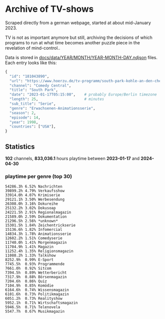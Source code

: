 # Archive of TV-shows

Scraped directly from a german webpage, started at about mid-January 2023.

TV is not as important anymore but still, archiving the decisions of which programs to run at what time
becomes another puzzle piece in the revelation of mind-control.. 

Data is stored in [docs/data/YEAR/MONTH/YEAR-MONTH-DAY.ndjson](docs/data/) files. 
Each entry looks like this:

```python
{
  "id": "181043890", 
  "url": "https://www.hoerzu.de/tv-programm/south-park-kohle-an-den-chefkoch/bid_181043890/", 
  "channel": "Comedy Central", 
  "title": "South Park", 
  "date": "2023-01-17T05:15:00",    # probably Europe/Berlin timezone 
  "length": 25,                     # minutes 
  "sub_title": "Serie", 
  "genre": "Erwachsenen-Animationsserie", 
  "season": 2, 
  "episode": 14, 
  "year": 1998, 
  "countries": ["USA"],
}
```

## Statistics

**102** channels, **833,036.1** hours playtime between **2023-01-17** and **2024-04-30**


### playtime per genre (top 30)

    54286.3h 6.52% Nachrichten
    39899.2h 4.79% Verkaufsshow
    33914.0h 4.07% Krimiserie
    29121.1h 3.50% Werbesendung
    26308.0h 3.16% Dokureihe
    25132.2h 3.02% Dokusoap
    24221.5h 2.91% Regionalmagazin
    21589.0h 2.59% Dokumentation
    21296.5h 2.56% *unknown*
    15301.5h 1.84% Zeichentrickserie
    15136.6h 1.82% Infomercial
    14834.3h 1.78% Animationsserie
    12602.2h 1.51% Comedyserie
    11740.0h 1.41% Morgenmagazin
    11704.9h 1.41% Magazin
    11252.4h 1.35% Religionsmagazin
    11088.2h 1.33% Talkshow
    8252.9h  0.99% E-Sport
    7745.5h  0.93% Programmende
    7661.0h  0.92% Sitcom
    7394.5h  0.89% Wetterbericht
    7317.9h  0.88% Börsenmagazin
    7204.6h  0.86% Quiz
    7104.9h  0.85% Komödie
    6164.6h  0.74% Wissensmagazin
    6101.6h  0.73% Politikmagazin
    6051.2h  0.73% Realityshow
    5952.1h  0.71% Wirtschaftsmagazin
    5946.5h  0.71% Telenovela
    5547.7h  0.67% Musikmagazin

